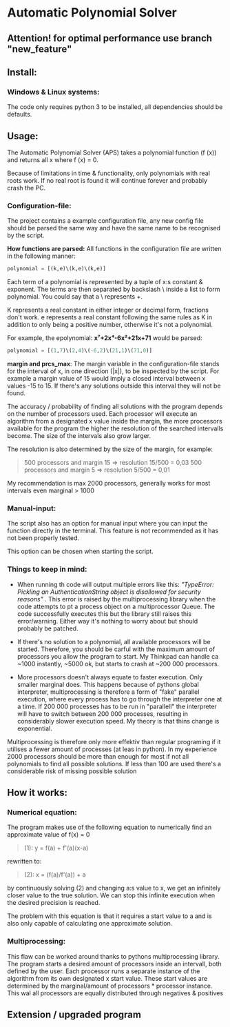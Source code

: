 # Automatic Polynomial Solver

## Attention! for optimal performance use branch "new_feature"

## Install:
### Windows & Linux systems:
The code only requires python 3 to be installed, all dependencies should be defaults.

## Usage:
The Automatic Polynomial Solver (APS) takes a polynomial function (f (x)) and returns all x where f (x) = 0.

Because of limitations in time & functionality, only polynomials with real roots work. If no real root is found it will continue forever and probably crash the PC.
### Configuration-file:
The project contains a example configuration file, any new config file should be parsed the same way and have the same name to be recognised by the script. 

**How functions are parsed:** 
All functions in the configuration file are written in the following manner:
````python
polynomial = [(k,e)\(k,e)\(k,e)]
````
Each term of a polynomial is represented by a tuple of x:s constant & exponent. The terms are then separated by backslash \ inside a list to form polynomial. You could say that a \ represents +.

K represents a real constant in either integer or decimal form, fractions don't work.
e represents a real constant following the same rules as K in addition to only being a positive number, otherwise it's not a polynomial.

For example, the epolynomial: **x⁷+2x⁴-6x²+21x+71** would be parsed:
````python
polynomial = [(1,7)\(2,4)\(-6,2)\(21,1)\(71,0)]
````

**margin and prcs_max**:
The margin variable in the configuration-file stands for the interval of x, in one direction (|x|), to be inspected by the script.
For example a margin value of 15 would imply a closed interval between x values -15 to 15. If there's any solutions outside this interval they will not be found.

The accuracy / probability of finding all solutions with the program depends on the number of processors used. 
Each processor will execute an algorithm from a designated x value inside the margin, the more processors available for the program 
the higher the resolution of the searched intervalls become. The size of the intervals also grow larger.


The resolution is also determined by the size of the margin, for example:

>500 processors and margin 15 => resolution 15/500 = 0,03
>500 processors and margin 5 => resolution 5/500 = 0,01


My recommendation is max 2000 processors, generally works for most intervals even marginal > 1000

### Manual-input:
The script also has an option for manual input where you can input the function directly in the terminal. This feature is not recommended as it has not been properly tested.


This option can be chosen when starting the script.

### Things to keep in mind:
- When running th code will output multiple errors like this: *"TypeError: Pickling an AuthenticationString object is disallowed for security reasons"*
    . This error is raised by the multiprocessing library when the code attempts to pt a process object on a multiprocessor Queue. The code successfully executes this but the library still raises this error/warning.
    Either way it's nothing to worry about but should probably be patched.


- If there's no solution to a polynomial, all available processors will be started. Therefore, you should be carful with the 
maximum amount of processors you allow the program to start. My Thinkpad can handle ca ~1000 instantly, ~5000 ok, but 
starts to crash at ~200 000 processors.


- More processors doesn't always equate to faster execution. Only smaller marginal does. This happens because of pythons 
global interpreter, multiprocessing is therefore a form of "fake" parallel execution, where every process has to go 
through the interpreter one at a time. If 200 000 processes has to be run in "parallell" the interpreter will have to switch
between 200 000 processes, resulting in considerably slower execution speed. My theory is that thins change is exponential.

Multiprocessing is therefore only more effektiv than regular programing if it utilises a fewer amount of processes (at leas in python).
In my experience 2000 processors should be more than enough for most if not all polynomials to find all possible solutions. 
If less than 100 are used there's a considerable risk of missing possible solution

## How it works:

### Numerical equation:
The program makes use of the following equation to numerically find an approximate value of f(x) = 0

>(1): y = f(a) + f'(a)(x-a)

rewritten to:
>(2): x = (f(a)/f'(a)) + a


by continuously solving (2) and changing a:s value to x, we get an infinitely closer value to the true solution. We can
stop this infinite execution when the desired precision is reached. 

The problem with this equation is that it requires a
start value to a and is also only capable of calculating one approximate solution.

### Multiprocessing:
This flaw can be worked around thanks to pythons multiprocessing library.
The program starts a desired amount of processors inside an intervall, both defined by the user.
Each processor runs a separate instance of the algorithm from its own designated x start value.
These start values are determined by the marginal/amount of processors * processor instance. 
This wal all processors are equally distributed through negatives & positives

## Extension / upgraded program